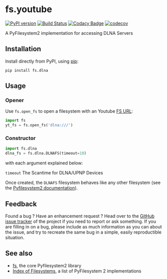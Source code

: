 # fs.youtube

[![PyPI version](https://badge.fury.io/py/fs.dlnafs.svg)](https://pypi.python.org/pypi/fs.dlnafs) [![Build Status](https://travis-ci.org/media-proxy/fs.dlna.svg?branch=master)](https://travis-ci.org/media-proxy/fs.dlna) [![Codacy Badge](https://api.codacy.com/project/badge/Grade/bcd41855125941bdbe61413f53e502e9)](https://www.codacy.com/app/media-proxy/fs.dlna?utm_source=github.com&amp;utm_medium=referral&amp;utm_content=media-proxy/fs.dlna&amp;utm_campaign=Badge_Grade) [![codecov](https://codecov.io/gh/media-proxy/fs.dlna/branch/master/graph/badge.svg)](https://codecov.io/gh/media-proxy/fs.dlna)



A PyFilesystem2 implementation for accessing DLNA Servers


Installation
------------

Install directly from PyPI, using [pip](<https://pip.pypa.io/>):

    pip install fs.dlna

Usage
-----

### Opener

Use ``fs.open_fs`` to open a filesystem with an Youtube
[FS URL](<https://pyfilesystem2.readthedocs.io/en/latest/openers.html>):

```python
import fs
yt_fs = fs.open_fs('dlna:///')
```


### Constructor

```python
import fs.dlna
dlna_fs = fs.dlna.DLNAFS(timeout=10)
```

with each argument explained below:

``timeout``
  The Scantime for DLNA/UPNP Devices

Once created, the ``DLNAFS`` filesystem behaves like any other filesystem
(see the [Pyfilesystem2 documentation](<https://pyfilesystem2.readthedocs.io>)).

Feedback
--------

Found a bug ? Have an enhancement request ? Head over to the
[GitHub issue tracker](<https://github.com/media-proxy/fs.dlna/issues>) of the
project if you need to report or ask something. If you are filling in on a bug,
please include as much information as you can about the issue, and try to
recreate the same bug in a simple, easily reproductible situation.

See also
--------

* [fs](<https://github.com/Pyfilesystem/pyfilesystem2>), the core Pyfilesystem2 library
* [Index of Filesystems](<https://www.pyfilesystem.org/page/index-of-filesystems/>), a list of PyFilesystem 2 implementations